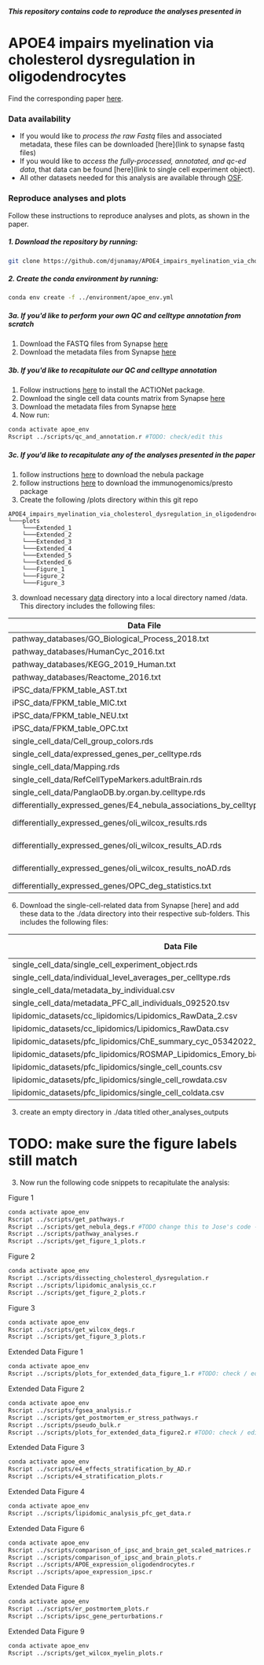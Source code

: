***This repository contains code to reproduce the analyses presented in***
# APOE4 impairs myelination via cholesterol dysregulation in oligodendrocytes

Find the corresponding paper [here]().
### Data availability
- If you would like to *process the raw Fastq* files and associated metadata, these files can be downloaded [here](link to synapse fastq files)
- If you would like to *access the fully-processed, annotated, and qc-ed data*, that data can be found [here](link to single cell experiment object).
- All other datasets needed for this analysis are available through [OSF](https://osf.io/uyczk/).

### Reproduce analyses and plots
Follow these instructions to reproduce analyses and plots, as shown in the paper.

##### 1. Download the repository by running:

```bash
git clone https://github.com/djunamay/APOE4_impairs_myelination_via_cholesterol_dysregulation_in_oligodendrocytes.git
```

##### 2. Create the conda environment by running:

```bash
conda env create -f ../environment/apoe_env.yml
```

##### 3a. If you'd like to perform your own QC and celltype annotation from scratch
1. Download the FASTQ files from Synapse [here](...) 
2. Download the metadata files from Synapse [here](...)

##### 3b. If you'd like to recapitulate our QC and celltype annotation
1. Follow instructions [here](https://github.com/shmohammadi86/ACTIONet/tree/R-release) to install the ACTIONet package.
2. Download the single cell data counts matrix from Synapse [here](...)
3. Download the metadata files from Synapse [here](...)
3. Now run:
```bash
conda activate apoe_env
Rscript ../scripts/qc_and_annotation.r #TODO: check/edit this
```

##### 3c. If you'd like to recapitulate any of the analyses presented in the paper
1. follow instructions [here](https://github.com/lhe17/nebula) to download the nebula package
2. follow instructions [here](https://github.com/immunogenomics/presto) to download the immunogenomics/presto package
4. Create the following /plots directory within this git repo
```
APOE4_impairs_myelination_via_cholesterol_dysregulation_in_oligodendrocytes
└───plots
    └───Extended_1
    └───Extended_2
    └───Extended_3
    └───Extended_4
    └───Extended_5
    └───Extended_6
    └───Figure_1
    └───Figure_2
    └───Figure_3
```
3. download necessary [data](https://www.dropbox.com/sh/8i8hhvsyzoqdpzu/AAB8uV6pHN56OvFoRJF3Keqea?dl=0) directory into a local directory named /data. This directory includes the following files:

| Data File                                                             | Description / Origin                                                |       
|-----------------------------------------------------------------------|---------------------------------------------------------------------|
| pathway_databases/GO_Biological_Process_2018.txt                      | from mayaan lab  [here](https://maayanlab.cloud/Enrichr/#libraries) |
| pathway_databases/HumanCyc_2016.txt                                   | from mayaan lab [here](https://maayanlab.cloud/Enrichr/#libraries)  |
| pathway_databases/KEGG_2019_Human.txt                                 | from mayaan lab [here](https://maayanlab.cloud/Enrichr/#libraries)  |
| pathway_databases/Reactome_2016.txt                                   | from mayaan lab [here](https://maayanlab.cloud/Enrichr/#libraries)  |
| iPSC_data/FPKM_table_AST.txt                                          |                                                                     |
| iPSC_data/FPKM_table_MIC.txt                                          |                                                                     |
| iPSC_data/FPKM_table_NEU.txt                                          |                                                                     |
| iPSC_data/FPKM_table_OPC.txt                                          |                                                                     |
| single_cell_data/Cell_group_colors.rds                                | NA                                                                  |
| single_cell_data/expressed_genes_per_celltype.rds                     |                                                                     |
| single_cell_data/Mapping.rds                                          | NA                                                                  |
| single_cell_data/RefCellTypeMarkers.adultBrain.rds                    |                                                                     |
| single_cell_data/PanglaoDB.by.organ.by.celltype.rds                   |                                                                     |
| differentially_expressed_genes/E4_nebula_associations_by_celltype.rds |                                                                     |
| differentially_expressed_genes/oli_wilcox_results.rds                 | run ../scripts/get_nebula_degs.r                                    |
| differentially_expressed_genes/oli_wilcox_results_AD.rds              | run ../scripts/get_nebula_degs.r                                    |
| differentially_expressed_genes/oli_wilcox_results_noAD.rds            | run ../scripts/get_nebula_degs.r                                    |
| differentially_expressed_genes/OPC_deg_statistics.txt                 |                                                                     |


6. Download the single-cell-related data from Synapse [here] and add these data to the ./data directory into their respective sub-folders. This includes the following files:

| Data File                                                                          | Description / Origin |       
|------------------------------------------------------------------------------------|----------------------|
| single_cell_data/single_cell_experiment_object.rds                                 | 
| single_cell_data/individual_level_averages_per_celltype.rds                        |
| single_cell_data/metadata_by_individual.csv                                        |
| single_cell_data/metadata_PFC_all_individuals_092520.tsv                           |
| lipidomic_datasets/cc_lipidomics/Lipidomics_RawData_2.csv                          |
| lipidomic_datasets/cc_lipidomics/Lipidomics_RawData.csv                            |
| lipidomic_datasets/pfc_lipidomics/ChE_summary_cyc_05342022_all_samples.csv         |
| lipidomic_datasets/pfc_lipidomics/ROSMAP_Lipidomics_Emory_biospecimen_metadata.csv |
| lipidomic_datasets/pfc_lipidomics/single_cell_counts.csv                           | pre-qc               
| lipidomic_datasets/pfc_lipidomics/single_cell_rowdata.csv                          | pre-qc               
| lipidomic_datasets/pfc_lipidomics/single_cell_coldata.csv                          | pre-qc               

3. create an empty directory in ./data titled other_analyses_outputs

# TODO: make sure the figure labels still match

3. Now run the following code snippets to recapitulate the analysis:

Figure 1
```bash
conda activate apoe_env
Rscript ../scripts/get_pathways.r
Rscript ../scripts/get_nebula_degs.r #TODO change this to Jose's code --> have the output be E4_nebula_associations_by_celltype
Rscript ../scripts/pathway_analyses.r
Rscript ../scripts/get_figure_1_plots.r
```

Figure 2
```bash
conda activate apoe_env
Rscript ../scripts/dissecting_cholesterol_dysregulation.r
Rscript ../scripts/lipidomic_analysis_cc.r
Rscript ../scripts/get_figure_2_plots.r  
```
Figure 3
```bash
conda activate apoe_env
Rscript ../scripts/get_wilcox_degs.r
Rscript ../scripts/get_figure_3_plots.r
```

Extended Data Figure 1
```bash
conda activate apoe_env
Rscript ../scripts/plots_for_extended_data_figure_1.r #TODO: check / edit this to reproduce all extended data figure 1 plots
```

Extended Data Figure 2
```bash
conda activate apoe_env
Rscript ../scripts/fgsea_analysis.r
Rscript ../scripts/get_postmortem_er_stress_pathways.r
Rscript ../scripts/pseudo_bulk.r
Rscript ../scripts/plots_for_extended_data_figure2.r #TODO: check / edit this to reproduce all the extended plots (need to replace the one panel that is not with the new set of apoe-related pathways)
```

Extended Data Figure 3
```bash
conda activate apoe_env
Rscript ../scripts/e4_effects_stratification_by_AD.r
Rscript ../scripts/e4_stratification_plots.r
```

Extended Data Figure 4
```bash
conda activate apoe_env
Rscript ../scripts/lipidomic_analysis_pfc_get_data.r
```

Extended Data Figure 6
```bash
conda activate apoe_env
Rscript ../scripts/comparison_of_ipsc_and_brain_get_scaled_matrices.r
Rscript ../scripts/comparison_of_ipsc_and_brain_plots.r
Rscript ../scripts/APOE_expression_oligodendrocytes.r
Rscript ../scripts/apoe_expression_ipsc.r  
```

Extended Data Figure 8
```bash
conda activate apoe_env
Rscript ../scripts/er_postmortem_plots.r  
Rscript ../scripts/ipsc_gene_perturbations.r  
```

Extended Data Figure 9
```bash
conda activate apoe_env
Rscript ../scripts/get_wilcox_myelin_plots.r
```

